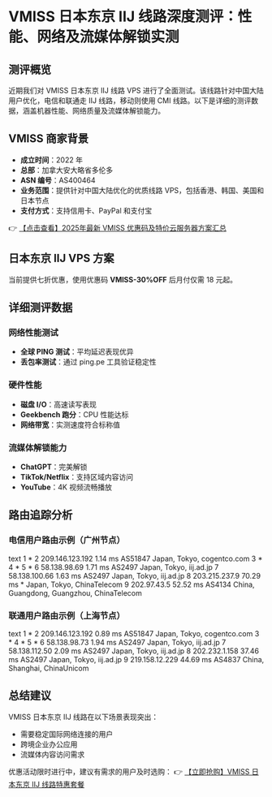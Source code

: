 # VMISS 日本东京 IIJ 线路深度测评：性能、网络及流媒体解锁实测

## 测评概览

近期我们对 VMISS 日本东京 IIJ 线路 VPS 进行了全面测试。该线路针对中国大陆用户优化，电信和联通走 IIJ 线路，移动则使用 CMI 线路。以下是详细的测评数据，涵盖机器性能、网络质量及流媒体解锁能力。

## VMISS 商家背景

- **成立时间**：2022 年  
- **总部**：加拿大安大略省多伦多  
- **ASN 编号**：AS400464  
- **业务范围**：提供针对中国大陆优化的优质线路 VPS，包括香港、韩国、美国和日本节点  
- **支付方式**：支持信用卡、PayPal 和支付宝  

👉 [【点击查看】2025年最新 VMISS 优惠码及特价云服务器方案汇总](https://bit.ly/Vmiss)

## 日本东京 IIJ VPS 方案

当前提供七折优惠，使用优惠码 **VMISS-30%OFF** 后月付仅需 18 元起。

## 详细测评数据

### 网络性能测试
- **全球 PING 测试**：平均延迟表现优异  
- **丢包率测试**：通过 ping.pe 工具验证稳定性  

### 硬件性能
- **磁盘 I/O**：高速读写表现  
- **Geekbench 跑分**：CPU 性能达标  
- **网络带宽**：实测速度符合标称值  

### 流媒体解锁能力
- **ChatGPT**：完美解锁  
- **TikTok/Netflix**：支持区域内容访问  
- **YouTube**：4K 视频流畅播放  

## 路由追踪分析

### 电信用户路由示例（广州节点）
text
1  *
2  209.146.123.192  1.14 ms  AS51847  Japan, Tokyo, cogentco.com
3  *
4  *
5  *
6  58.138.98.69  1.71 ms  AS2497  Japan, Tokyo, iij.ad.jp
7  58.138.100.66  1.63 ms  AS2497  Japan, Tokyo, iij.ad.jp
8  203.215.237.9  70.29 ms  *  Japan, Tokyo, ChinaTelecom
9  202.97.43.5  52.52 ms  AS4134  China, Guangdong, Guangzhou, ChinaTelecom

### 联通用户路由示例（上海节点）
text
1  *
2  209.146.123.192  0.89 ms  AS51847  Japan, Tokyo, cogentco.com
3  *
4  *
5  *
6  58.138.98.73  1.94 ms  AS2497  Japan, Tokyo, iij.ad.jp
7  58.138.112.50  2.09 ms  AS2497  Japan, Tokyo, iij.ad.jp
8  202.232.1.158  37.46 ms  AS2497  Japan, Tokyo, iij.ad.jp
9  219.158.12.229  44.69 ms  AS4837  China, Shanghai, ChinaUnicom

## 总结建议

VMISS 日本东京 IIJ 线路在以下场景表现突出：
- 需要稳定国际网络连接的用户  
- 跨境企业办公应用  
- 流媒体内容访问需求  

优惠活动限时进行中，建议有需求的用户及时选购：
👉 [【立即抢购】VMISS 日本东京 IIJ 线路特惠套餐](https://bit.ly/Vmiss)